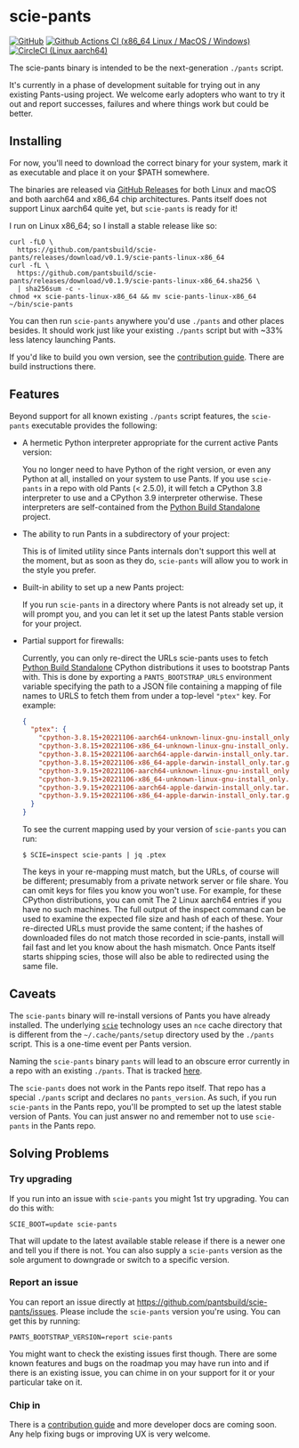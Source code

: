# scie-pants

[![GitHub](https://img.shields.io/github/license/pantsbuild/scie-pants)](LICENSE)
[![Github Actions CI (x86_64 Linux / MacOS / Windows)](https://github.com/pantsbuild/scie-pants/actions/workflows/ci.yml/badge.svg)](https://github.com/pantsbuild/scie-pants/actions/workflows/ci.yml)
[![CircleCI (Linux aarch64)](https://circleci.com/gh/pantsbuild/scie-pants.svg?style=svg)](https://circleci.com/gh/pantsbuild/scie-pants)

The scie-pants binary is intended to be the next-generation `./pants` script.

It's currently in a phase of development suitable for trying out in any existing Pants-using
project. We welcome early adopters who want to try it out and report successes, failures and where
things work but could be better.

## Installing

For now, you'll need to download the correct binary for your system, mark it as executable and place
it on your $PATH somewhere.

The binaries are released via [GitHub Releases](https://github.com/pantsbuild/scie-pants/releases)
for both Linux and macOS and both aarch64 and x86_64 chip architectures. Pants itself does not
support Linux aarch64 quite yet, but `scie-pants` is ready for it!

I run on Linux x86_64; so I install a stable release like so:
```
curl -fLO \
  https://github.com/pantsbuild/scie-pants/releases/download/v0.1.9/scie-pants-linux-x86_64
curl -fL \
  https://github.com/pantsbuild/scie-pants/releases/download/v0.1.9/scie-pants-linux-x86_64.sha256 \
  | sha256sum -c -
chmod +x scie-pants-linux-x86_64 && mv scie-pants-linux-x86_64 ~/bin/scie-pants
```

You can then run `scie-pants` anywhere you'd use `./pants` and other places besides. It should work
just like your existing `./pants` script but with ~33% less latency launching Pants.

If you'd like to build you own version, see the [contribution guide](CONTRIBUTING.md). There are
build instructions there.

## Features

Beyond support for all known existing `./pants` script features, the `scie-pants` executable
provides the following:

+ A hermetic Python interpreter appropriate for the current active Pants version:

  You no longer need to have Python of the right version, or even any Python at all, installed on
  your system to use Pants. If you use `scie-pants` in a repo with old Pants (< 2.5.0), it will
  fetch a CPython 3.8 interpreter to use and a CPython 3.9 interpreter otherwise. These interpreters
  are self-contained from the [Python Build Standalone](
  https://python-build-standalone.readthedocs.io/en/latest/) project.

+ The ability to run Pants in a subdirectory of your project:

  This is of limited utility since Pants internals don't support this well at the moment, but as
  soon as they do, `scie-pants` will allow you to work in the style you prefer.

+ Built-in ability to set up a new Pants project:

  If you run `scie-pants` in a directory where Pants is not already set up, it will prompt you, and
  you can let it set up the latest Pants stable version for your project.

+ Partial support for firewalls:

  Currently, you can only re-direct the URLs scie-pants uses to fetch [Python Build Standalone](
  https://python-build-standalone.readthedocs.io/en/latest/) CPython distributions it uses to
  bootstrap Pants with. This is done by exporting a `PANTS_BOOTSTRAP_URLS` environment variable
  specifying the path to a JSON file containing a mapping of file names to URLS to fetch them from
  under a top-level `"ptex"` key. For example:
  ```json
  {
    "ptex": {
      "cpython-3.8.15+20221106-aarch64-unknown-linux-gnu-install_only.tar.gz": "https://github.com/indygreg/python-build-standalone/releases/download/20221106/cpython-3.8.15+20221106-aarch64-unknown-linux-gnu-install_only.tar.gz",
      "cpython-3.8.15+20221106-x86_64-unknown-linux-gnu-install_only.tar.gz": "https://github.com/indygreg/python-build-standalone/releases/download/20221106/cpython-3.8.15+20221106-x86_64-unknown-linux-gnu-install_only.tar.gz",
      "cpython-3.8.15+20221106-aarch64-apple-darwin-install_only.tar.gz": "https://github.com/indygreg/python-build-standalone/releases/download/20221106/cpython-3.8.15+20221106-aarch64-apple-darwin-install_only.tar.gz",
      "cpython-3.8.15+20221106-x86_64-apple-darwin-install_only.tar.gz": "https://github.com/indygreg/python-build-standalone/releases/download/20221106/cpython-3.8.15+20221106-x86_64-apple-darwin-install_only.tar.gz",
      "cpython-3.9.15+20221106-aarch64-unknown-linux-gnu-install_only.tar.gz": "https://github.com/indygreg/python-build-standalone/releases/download/20221106/cpython-3.9.15+20221106-aarch64-unknown-linux-gnu-install_only.tar.gz",
      "cpython-3.9.15+20221106-x86_64-unknown-linux-gnu-install_only.tar.gz": "https://github.com/indygreg/python-build-standalone/releases/download/20221106/cpython-3.9.15+20221106-x86_64-unknown-linux-gnu-install_only.tar.gz",
      "cpython-3.9.15+20221106-aarch64-apple-darwin-install_only.tar.gz": "https://github.com/indygreg/python-build-standalone/releases/download/20221106/cpython-3.9.15+20221106-aarch64-apple-darwin-install_only.tar.gz",
      "cpython-3.9.15+20221106-x86_64-apple-darwin-install_only.tar.gz": "https://github.com/indygreg/python-build-standalone/releases/download/20221106/cpython-3.9.15+20221106-x86_64-apple-darwin-install_only.tar.gz"
    }
  }
  ```
  To see the current mapping used by your version of `scie-pants` you can run:
  ```
  $ SCIE=inspect scie-pants | jq .ptex
  ```
  The keys in your re-mapping must match, but the URLs, of course will be different; presumably from
  a private network server or file share. You can omit keys for files you know you won't use. For
  example, for these CPython distributions, you can omit The 2 Linux aarch64 entries if you have no
  such machines. The full output of the inspect command can be used to examine the expected file
  size and hash of each of these. Your re-directed URLs must provide the same content; if the hashes
  of downloaded files do not match those recorded in scie-pants, install will fail fast and let you
  know about the hash mismatch. Once Pants itself starts shipping scies, those will also be able to
  redirected using the same file.

## Caveats

The `scie-pants` binary will re-install versions of Pants you have already installed. The underlying
[`scie`](https://github.com/a-scie/jump/blob/main/README.md) technology uses an `nce` cache
directory that is different from the `~/.cache/pants/setup` directory used by the `./pants` script.
This is a one-time event per Pants version.

Naming the `scie-pants` binary `pants` will lead to an obscure error currently in a repo with an
existing `./pants`. That is tracked [here](https://github.com/pantsbuild/scie-pants/issues/28).

The `scie-pants` does not work in the Pants repo itself. That repo has a special `./pants` script
and declares no `pants_version`. As such, if you run `scie-pants` in the Pants repo, you'll be
prompted to set up the latest stable version of Pants. You can just answer no and remember not to
use `scie-pants` in the Pants repo.

## Solving Problems

### Try upgrading

If you run into an issue with `scie-pants` you might 1st try upgrading. You can do this with:
```
SCIE_BOOT=update scie-pants
```

That will update to the latest available stable release if there is a newer one and tell you if
there is not. You can also supply a `scie-pants` version as the sole argument to downgrade or switch
to a specific version.

### Report an issue

You can report an issue directly at https://github.com/pantsbuild/scie-pants/issues. Please include
the `scie-pants` version you're using. You can get this by running:
```
PANTS_BOOTSTRAP_VERSION=report scie-pants
```

You might want to check the existing issues first though. There are some known features and bugs on
the roadmap you may have run into and if there is an existing issue, you can chime in on your
support for it or your particular take on it.

### Chip in

There is a [contribution guide](CONTRIBUTING.md) and more developer docs are coming soon. Any help
fixing bugs or improving UX is very welcome.

